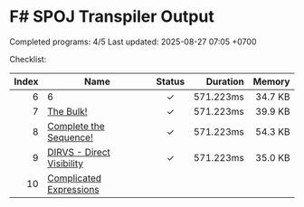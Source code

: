 # F# SPOJ Transpiler Output

Completed programs: 4/5
Last updated: 2025-08-27 07:05 +0700

Checklist:

| Index | Name | Status | Duration | Memory |
|------:|------|:-----:|---------:|-------:|
| 6 | 6 | ✓ | 571.223ms | 34.7 KB |
| 7 | [The Bulk!](https://www.spoj.com/problems/BULK/) | ✓ | 571.223ms | 39.9 KB |
| 8 | [Complete the Sequence!](https://www.spoj.com/problems/CMPLS/) | ✓ | 571.223ms | 54.3 KB |
| 9 | [DIRVS - Direct Visibility](https://www.spoj.com/problems/DIRVS/) | ✓ | 571.223ms | 35.0 KB |
| 10 | [Complicated Expressions](https://www.spoj.com/problems/CMEXPR/) |  |  |  |
